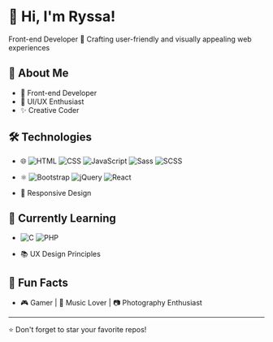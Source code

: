 # 📌 Hi, I'm Ryssa!

Front-end Developer 🚀 Crafting user-friendly and visually appealing web experiences

## 🌟 About Me
- 🚀 Front-end Developer
- 🎨 UI/UX Enthusiast
- ✨ Creative Coder

## 🛠️ Technologies
- 🌐 ![HTML](https://img.shields.io/badge/HTML-E34F26?style=for-the-badge&logo=html5&logoColor=white) ![CSS](https://img.shields.io/badge/CSS-1572B6?style=for-the-badge&logo=css3&logoColor=white) ![JavaScript](https://img.shields.io/badge/JavaScript-white?style=for-the-badge&labelColor=yellow&logo=javascript&logoColor=white)
 ![Sass](https://img.shields.io/badge/Sass-CC6699?style=for-the-badge&logo=sass&logoColor=white) ![SCSS](https://img.shields.io/badge/SCSS-CC6699?style=for-the-badge&logo=sass&logoColor=white)
- ⚛️ ![Bootstrap](https://img.shields.io/badge/Bootstrap-563D7C?style=for-the-badge&logo=bootstrap&logoColor=white) ![jQuery](https://img.shields.io/badge/jQuery-0769AD?style=for-the-badge&logo=jquery&logoColor=white) ![React](https://img.shields.io/badge/React-61DAFB?style=for-the-badge&logo=react&logoColor=white)

- 📱 Responsive Design

## 🌱 Currently Learning
- ![C](https://img.shields.io/badge/C-00599C?style=for-the-badge&logo=c&logoColor=white) ![PHP](https://img.shields.io/badge/PHP-777BB4?style=for-the-badge&logo=php&logoColor=white)



- 📚 UX Design Principles

## 🌈 Fun Facts
- 🎮 Gamer | 🎵 Music Lover | 📷 Photography Enthusiast

---

⭐️ Don't forget to star your favorite repos!
